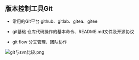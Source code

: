 ## 版本控制工具Git
* 常用的Git平台
github、gitlab、gitea、gitee

* git基础
仓库代码操作的基本命令、README.md文件及开源协议

* git flow
分支管理、团队协作

![git与svn比较.png](https://i.loli.net/2020/09/18/bpYaUy49zJ2f5MD.png)